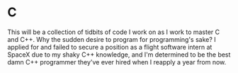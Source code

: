 # C

This will be a collection of tidbits of code I work on as I work to master
C and C++. Why the sudden desire to program for programming's sake? I applied
for and failed to secure a position as a flight software intern at SpaceX due
to my shaky C++ knowledge, and I'm determined to be the best damn C++
programmer they've ever hired when I reapply a year from now.

